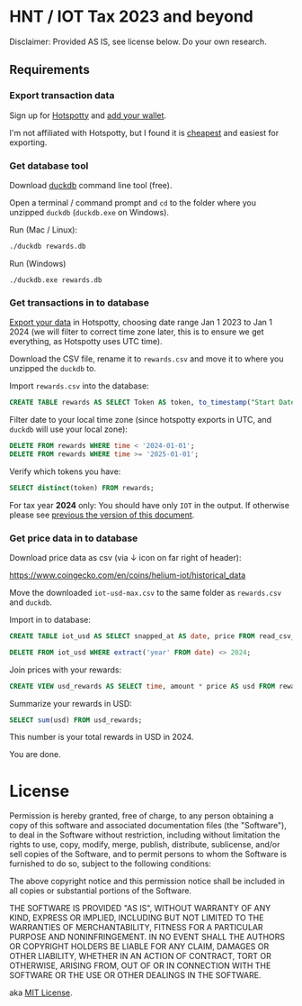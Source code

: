 # HNT / IOT Tax 2023 and beyond

Disclaimer: Provided AS IS, see license below. Do your own research.

## Requirements

### Export transaction data

Sign up for [Hotspotty](https://app.hotspotty.net/) and [add your wallet](https://docs.hotspotty.net/getting-started/manage-wallets).

I'm not affiliated with Hotspotty, but I found it is [cheapest](https://app.hotspotty.net/pricing) and easiest for exporting.


### Get database tool

Download [duckdb](https://duckdb.org/docs/installation/?version=stable) command line tool (free).

Open a terminal / command prompt and `cd` to the folder where you unzipped `duckdb` (`duckdb.exe` on Windows).

Run (Mac / Linux):
```bash
./duckdb rewards.db
```

Run (Windows)
```
./duckdb.exe rewards.db
```

### Get transactions in to database

[Export your data](https://docs.hotspotty.net/features/payment-management/tax-reporting) in Hotspotty, choosing date range Jan 1 2023 to Jan 1 2024 (we will filter to correct time zone later, this is to ensure we get everything, as Hotspotty uses UTC time).

Download the CSV file, rename it to `rewards.csv` and move it to where you unzipped the `duckdb` to.

Import `rewards.csv` into the database:

```sql
CREATE TABLE rewards AS SELECT Token AS token, to_timestamp("Start Date") AS time, Amount AS amount FROM read_csv_auto('rewards.csv');
```

Filter date to your local time zone (since hotspotty exports in UTC, and `duckdb` will use your local zone):

```sql
DELETE FROM rewards WHERE time < '2024-01-01';
DELETE FROM rewards WHERE time >= '2025-01-01';
```

Verify which tokens you have:

```sql
SELECT distinct(token) FROM rewards;
```

For tax year **2024** only: You should have only `IOT` in the output. If otherwise please see [previous the version of this document](https://github.com/davetapley/helium-tax/blob/3b9228b054f8cfdc633570edc3e5592e750146eb/hnt-tax-duck.md).



### Get price data in to database

Download price data as csv (via ↓ icon on far right of header):

https://www.coingecko.com/en/coins/helium-iot/historical_data

Move the downloaded `iot-usd-max.csv` to the same folder as `rewards.csv` and `duckdb`.

Import in to database:

```sql
CREATE TABLE iot_usd AS SELECT snapped_at AS date, price FROM read_csv_auto('iot-usd-max.csv');

DELETE FROM iot_usd WHERE extract('year' FROM date) <> 2024;
```

Join prices with your rewards:

```sql
CREATE VIEW usd_rewards AS SELECT time, amount * price AS usd FROM rewards ASOF JOIN iot_usd ON time >= date;
```

Summarize your rewards in USD:

```sql
SELECT sum(usd) FROM usd_rewards;
```

This number is your total rewards in USD in 2024.

You are done.


# License


Permission is hereby granted, free of charge, to any person obtaining a copy of this software and associated documentation files (the "Software"), to deal in the Software without restriction, including without limitation the rights to use, copy, modify, merge, publish, distribute, sublicense, and/or sell copies of the Software, and to permit persons to whom the Software is furnished to do so, subject to the following conditions:

The above copyright notice and this permission notice shall be included in all copies or substantial portions of the Software.

THE SOFTWARE IS PROVIDED "AS IS", WITHOUT WARRANTY OF ANY KIND, EXPRESS OR IMPLIED, INCLUDING BUT NOT LIMITED TO THE WARRANTIES OF MERCHANTABILITY, FITNESS FOR A PARTICULAR PURPOSE AND NONINFRINGEMENT. IN NO EVENT SHALL THE AUTHORS OR COPYRIGHT HOLDERS BE LIABLE FOR ANY CLAIM, DAMAGES OR OTHER LIABILITY, WHETHER IN AN ACTION OF CONTRACT, TORT OR OTHERWISE, ARISING FROM, OUT OF OR IN CONNECTION WITH THE SOFTWARE OR THE USE OR OTHER DEALINGS IN THE SOFTWARE.

aka [MIT License](https://github.com/davetapley/helium-tax/blob/main/LICENSE).
